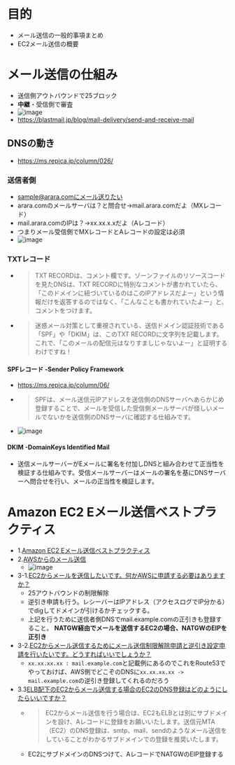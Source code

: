 # 目的
- メール送信の一般的事項まとめ
- EC2メール送信の概要

# メール送信の仕組み
- 送信側アウトバウンドで25ブロック
- **中継**・受信側で審査
- ![image](https://user-images.githubusercontent.com/60077121/109823184-0c0e0880-7c7b-11eb-922b-a946c2898a95.png)
- https://blastmail.jp/blog/mail-delivery/send-and-receive-mail

## DNSの動き
- https://ms.repica.jp/column/026/

### 送信者側
- sample@arara.comにメール送りたい
- arara.comのメールサーバは？と問合せ→mail.arara.comだよ（MXレコード）
- mail.arara.comのIPは？→xx.xx.x.xだよ（Aレコード）
- つまりメール受信側でMXレコードとAレコードの設定は必須
- ![image](https://user-images.githubusercontent.com/60077121/109824071-d3bafa00-7c7b-11eb-8191-95f5083642c2.png)

### TXTレコード
- >TXT RECORDは、コメント欄です。ゾーンファイルのリソースコードを見たDNSは、TXT RECORDに特別なコメントが書かれていたら、「このドメインに紐づいているのはこのIPアドレスだよー」という情報だけを返答するのではなく、「こんなことも書かれていたよー」と、コメントをつけます。
- >迷惑メール対策として重視されている、送信ドメイン認証技術である「SPF」や「DKIM」は、このTXT RECORDに文字列を記載します。これで、「このメールの配信元はなりすましじゃないよー」と証明するわけですね！

#### SPFレコード -Sender Policy Framework
- https://ms.repica.jp/column/06/
- >SPFは、メール送信元IPアドレスを送信側のDNSサーバへあらかじめ登録することで、メールを受信した受信側メールサーバが怪しいメールでないかを送信側のDNSサーバに確認する仕組みです。
- ![image](https://user-images.githubusercontent.com/60077121/109824839-8c813900-7c7c-11eb-9ca9-ebc3345aecdf.png)

#### DKIM -DomainKeys Identified Mail
- 送信メールサーバーがEメールに署名を付加しDNSと組み合わせて正当性を検証する仕組みです。受信メールサーバーはメールの署名を基にDNSサーバーへ問合せを行い、メールの正当性を検証します。


# Amazon EC2 Eメール送信ベストプラクティス
- 1.[Amazon EC2 Eメール送信ベストプラクティス](https://dev.classmethod.jp/articles/ec2-send-email-best-practice/)
- 2.[AWSからのメール送信](https://www.slideshare.net/AmazonWebServicesJapan/aws-30934799)
  - ![image](https://user-images.githubusercontent.com/60077121/109827921-82ad0500-7c7f-11eb-97a0-f31225a9dd5a.png)
- 3-1.[EC2からメールを送信したいです。何かAWSに申請する必要はありますか？](https://support.serverworks.co.jp/hc/ja/articles/115008163087)
  - 25アウトバウンドの制限解除
  - 逆引き申請も行う。レシーバーはIPアドレス（アクセスログでIP分かる）でdigしてドメインが引けるかチェックする。
  - 上記を行うために送信者側DNSでmail.example.comの正引きも登録すること。 **NATGW経由でメールを送信するEC2の場合、NATGWのEIPを正引き**
- 3-2.[EC2からメール送信するためにメール送信制限解除申請と逆引き設定申請を行いたいです。どうすればいいでしょうか？](https://support.serverworks.co.jp/hc/ja/articles/115008315608)
  - `xx.xx.xx.xx : mail.example.com`と記載例にあるのでこれをRoute53でやっておけば、AWS側でどこぞのDNSに`xx.xx.xx.xx -> mail.example.com`の逆引き登録してくれるのだろう
- 3.3[ELB配下のEC2からメール送信する場合のEC2のDNS登録はどのようにしたらいいですか？](https://support.serverworks.co.jp/hc/ja/articles/115006282408)
  - >EC2からメール送信を行う場合は、EC2もELBとは別にサブドメインを設け、Aレコードに登録をお願いいたします。送信元MTA（EC2）のDNS登録は、smtp、mail、sendのようなメール送信をしていることがわかるサブドメインでの登録を推奨いたします。
  - EC2にサブドメインのDNSつけて、AレコードでNATGWのEIP登録する



